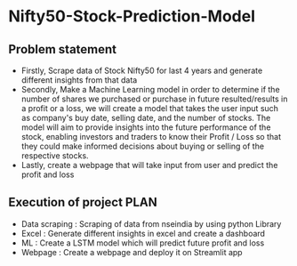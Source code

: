 # Nifty50-Stock-Prediction-Model

## Problem statement

- Firstly, Scrape data of Stock Nifty50 for last 4 years and generate different insights from that data
- Secondly, Make a Machine Learning model in order to determine if the number of shares we purchased or purchase in future resulted/results in a profit or a loss, we will create a model that takes the user input such as company's buy date, selling date, and the number of stocks. The model will aim to provide insights into the future performance of the stock, enabling investors and traders to know their Profit / Loss so that they could make informed decisions about buying or selling of the respective stocks.
- Lastly, create a webpage that will take input from user and predict the profit and loss
  

## Execution of project PLAN

- Data scraping : Scraping of data from nseindia by using python Library
- Excel : Generate different insights in excel and create a dashboard
- ML : Create a LSTM model which will predict future profit and loss
- Webpage : Create a webpage and deploy it on Streamlit app



